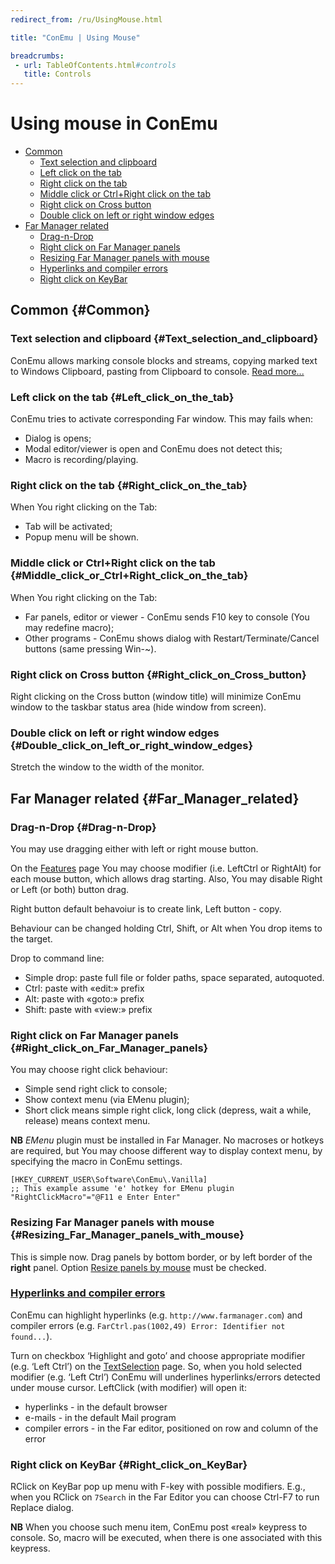 ```yaml
---
redirect_from: /ru/UsingMouse.html

title: "ConEmu | Using Mouse"

breadcrumbs:
 - url: TableOfContents.html#controls
   title: Controls
---
```


# Using mouse in ConEmu

* [Common](#Common)
  * [Text selection and clipboard](#Text_selection_and_clipboard)
  * [Left click on the tab](#Left_click_on_the_tab)
  * [Right click on the tab](#Right_click_on_the_tab)
  * [Middle click or Ctrl+Right click on the tab](#Middle_click_or_Ctrl+Right_click_on_the_tab)
  * [Right click on Cross button](#Right_click_on_Cross_button)
  * [Double click on left or right window edges](#Double_click_on_left_or_right_window_edges)
* [Far Manager related](#Far_Manager_related)
  * [Drag-n-Drop](#Drag-n-Drop)
  * [Right click on Far Manager panels](#Right_click_on_Far_Manager_panels)
  * [Resizing Far Manager panels with mouse](#Resizing_Far_Manager_panels_with_mouse)
  * [Hyperlinks and compiler errors](#Hyperlinks_and_compiler_errors)
  * [Right click on KeyBar](#Right_click_on_KeyBar)



## Common  {#Common}

### Text selection and clipboard   {#Text_selection_and_clipboard}

ConEmu allows marking console blocks and streams,
copying marked text to Windows Clipboard,
pasting from Clipboard to console.
[Read more...](TextSelection.html)



### Left click on the tab   {#Left_click_on_the_tab}

ConEmu tries to activate corresponding Far window. This may fails when:

* Dialog is opens;
* Modal editor/viewer is open and ConEmu does not detect this;
* Macro is recording/playing.



### Right click on the tab   {#Right_click_on_the_tab}

When You right clicking on the Tab:

* Tab will be activated;
* Popup menu will be shown.



### Middle click or Ctrl+Right click on the tab   {#Middle_click_or_Ctrl+Right_click_on_the_tab}

When You right clicking on the Tab:

* Far panels, editor or viewer - ConEmu sends F10 key to console (You may redefine macro);
* Other programs - ConEmu shows dialog with Restart/Terminate/Cancel buttons (same pressing Win-~).



### Right click on Cross button   {#Right_click_on_Cross_button}

Right clicking on the Cross button (window title) will minimize ConEmu window
to the taskbar status area (hide window from screen).



### Double click on left or right window edges   {#Double_click_on_left_or_right_window_edges}

Stretch the window to the width of the monitor.



## Far Manager related  {#Far_Manager_related}

### Drag-n-Drop   {#Drag-n-Drop}

You may use dragging either with left or right mouse button.

On the [Features](Settings.html#Features) page You may choose modifier
(i.e. LeftCtrl or RightAlt) for each mouse button, which allows drag starting.
Also, You may disable Right or Left (or both) button drag.

Right button default behavoiur is to create link, Left button - copy.

Behaviour can be changed holding Ctrl, Shift, or Alt when You drop items to the target.

Drop to command line:

* Simple drop: paste full file or folder paths, space separated, autoquoted.
* Ctrl: paste with «edit:» prefix
* Alt: paste with «goto:» prefix
* Shift: paste with «view:» prefix



### Right click on Far Manager panels   {#Right_click_on_Far_Manager_panels}

You may choose right click behaviour:

* Simple send right click to console;
* Show context menu (via EMenu plugin);
* Short click means simple right click, long click (depress, wait a while, release) means context menu.

**NB** *EMenu* plugin must be installed in Far Manager. No macroses or hotkeys are required,
but You may choose different way to display context menu, by specifying the macro in ConEmu settings.

~~~
[HKEY_CURRENT_USER\Software\ConEmu\.Vanilla]
;; This example assume 'e' hotkey for EMenu plugin
"RightClickMacro"="@F11 e Enter Enter"
~~~



### Resizing Far Manager panels with mouse   {#Resizing_Far_Manager_panels_with_mouse}

This is simple now. Drag panels by bottom border, or by left border of the **right** panel.
Option [Resize panels by mouse](Settings.html#Features) must be checked.



<h3 id="Hyperlinks_and_compiler_errors"> <a href="FileLineDetector.html">Hyperlinks and compiler errors</a> </h3>

ConEmu can highlight hyperlinks (e.g. `http://www.farmanager.com`) and compiler errors
(e.g. `FarCtrl.pas(1002,49) Error: Identifier not found...`).

Turn on checkbox ‘Highlight and goto’ and choose appropriate modifier (e.g. ‘Left Ctrl’)
on the [TextSelection](Settings.html#settings) page.
So, when you hold selected modifier (e.g. ‘Left Ctrl’) ConEmu will underlines
hyperlinks/errors detected under mouse cursor. LeftClick (with modifier) will open it:

* hyperlinks - in the default browser
* e-mails - in the default Mail program
* compiler errors - in the Far editor, positioned on row and column of the error



### Right click on KeyBar   {#Right_click_on_KeyBar}

RClick on KeyBar pop up menu with F-key with possible modifiers.
E.g., when you RClick on `7Search` in the Far Editor you can choose
Ctrl-F7 to run Replace dialog.

**NB** When you choose such menu item, ConEmu post «real» keypress to console.
So, macro will be executed, when there is one associated with this keypress.
